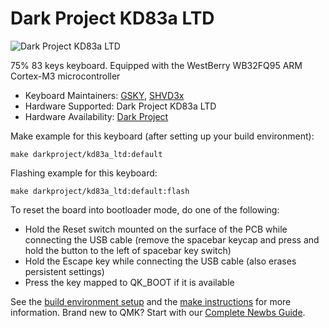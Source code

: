 # Dark Project KD83a LTD

![Dark Project KD83a LTD](https://postimg.cc/23K20Lc5)

75% 83 keys keyboard. Equipped with the WestBerry WB32FQ95 ARM Cortex-M3 microcontroller

* Keyboard Maintainers: [GSKY](https://github.com/gksygithub), [SHVD3x](https://github.com/SHVD3x)
* Hardware Supported: Dark Project KD83a LTD
* Hardware Availability: [Dark Project](https://darkproject.ru)

Make example for this keyboard (after setting up your build environment):

    make darkproject/kd83a_ltd:default

Flashing example for this keyboard:

    make darkproject/kd83a_ltd:default:flash

To reset the board into bootloader mode, do one of the following:

* Hold the Reset switch mounted on the surface of the PCB while connecting the USB cable (remove the spacebar keycap and press and hold the button to the left of spacebar key switch)
* Hold the Escape key while connecting the USB cable (also erases persistent settings)
* Press the key mapped to QK_BOOT if it is available

See the [build environment setup](https://docs.qmk.fm/#/getting_started_build_tools) and the [make instructions](https://docs.qmk.fm/#/getting_started_make_guide) for more information. Brand new to QMK? Start with our [Complete Newbs Guide](https://docs.qmk.fm/#/newbs).
